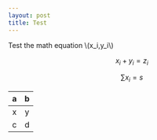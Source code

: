 ```yaml
---
layout: post
title: Test
---
```


Test the math equation \\(x_i,y_i\\)

$$x_i+y_i=z_i$$

$$\sum x_i=s$$

|a|b|
|:---:|:---:|
|x|y|
|c|d|









